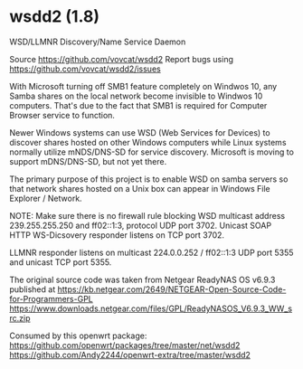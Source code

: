 # wsdd2 (1.8)
WSD/LLMNR Discovery/Name Service Daemon

Source https://github.com/vovcat/wsdd2
Report bugs using https://github.com/vovcat/wsdd2/issues

With Microsoft turning off SMB1 feature completely on Windwos 10, any Samba shares on the
local network become invisible to Windwos 10 computers. That's due to the fact that SMB1 is
required for Computer Browser service to function.

Newer Windows systems can use WSD (Web Services for Devices) to discover shares hosted on
other Windows computers while Linux systems normally utilize mNDS/DNS-SD for service discovery.
Microsoft is moving to support mDNS/DNS-SD, but not yet there.

The primary purpose of this project is to enable WSD on samba servers so that network shares
hosted on a Unix box can appear in Windows File Explorer / Network.

NOTE: Make sure there is no firewall rule blocking WSD multicast address
239.255.255.250 and ff02::1:3, protocol UDP port 3702. Unicast SOAP HTTP
WS-Dicsovery responder listens on TCP port 3702.

LLMNR responder listens on multicast 224.0.0.252 / ff02::1:3 UDP port 5355
and unicast TCP port 5355.

The original source code was taken from Netgear ReadyNAS OS v6.9.3 published at
https://kb.netgear.com/2649/NETGEAR-Open-Source-Code-for-Programmers-GPL
https://www.downloads.netgear.com/files/GPL/ReadyNASOS_V6.9.3_WW_src.zip

Consumed by this openwrt package:
https://github.com/openwrt/packages/tree/master/net/wsdd2
https://github.com/Andy2244/openwrt-extra/tree/master/wsdd2
